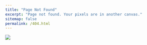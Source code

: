 ```yaml
---
title: "Page Not Found"
excerpt: "Page not found. Your pixels are in another canvas."
sitemap: false
permalink: /404.html
---
```


![](C:\Users\yj\GroovyCat_github_homepage\GroovyCat.github.io\images\error_404.png)